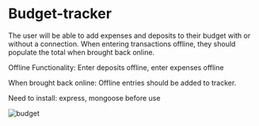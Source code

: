 # Budget-tracker

The user will be able to add expenses and deposits to their budget with or without a connection. When entering transactions offline, they should populate the total when brought back online.

Offline Functionality: Enter deposits offline, enter expenses offline

When brought back online: Offline entries should be added to tracker.

Need to install: express, mongoose before use

![budget](https://user-images.githubusercontent.com/73242250/123995381-e3c9b880-d993-11eb-9331-5b32db55cf6a.gif)
